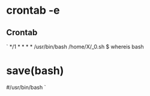 # crontab -e 


## Crontab 
`
*/1  * * * * /usr/bin/bash /home/X/_0.sh
$ whereis bash
# save(bash)
#/usr/bin/bash
`
